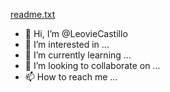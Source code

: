 [readme.txt](https://github.com/LeovieCastillo/LeovieCastillo/files/8214223/readme.txt)
- 👋 Hi, I’m @LeovieCastillo
- 👀 I’m interested in ...
- 🌱 I’m currently learning ...
- 💞️ I’m looking to collaborate on ...
- 📫 How to reach me ...

<!---
LeovieCastillo/LeovieCastillo is a ✨ special ✨ repository because its `README.md` (this file) appears on your GitHub profile.
You can click the Preview link to take a look at your changes.
--->
